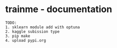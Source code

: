 # trainme - documentation
```
TODO: 
1. sklearn module add with optuna
2. kaggle subission type
3. pip make 
4. upload pypi.org
```